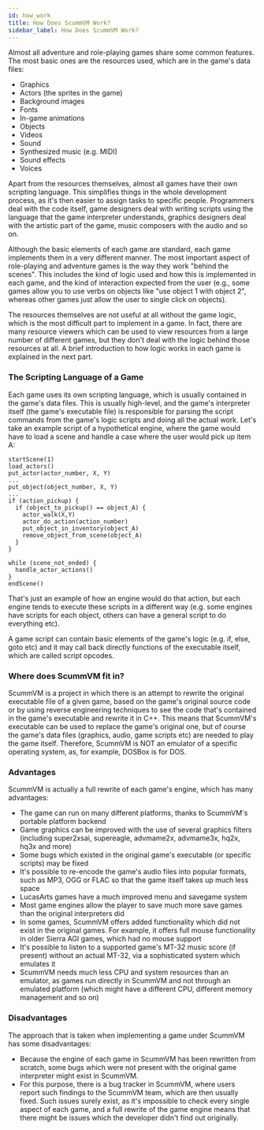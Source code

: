 ```yaml
---
id: how_work
title: How Does ScummVM Work?
sidebar_label: How Does ScummVM Work?
---
```


Almost all adventure and role-playing games share some common features. The most basic ones are the resources used, which are in the game's data files:

- Graphics
- Actors (the sprites in the game)
- Background images
- Fonts
- In-game animations
- Objects
- Videos
- Sound
- Synthesized music (e.g. MIDI)
- Sound effects
- Voices

Apart from the resources themselves, almost all games have their own scripting language. This simplifies things in the whole development process, as it's then easier to assign tasks to specific people. Programmers deal with the code itself, game designers deal with writing scripts using the language that the game interpreter understands, graphics designers deal with the artistic part of the game, music composers with the audio and so on. 

Although the basic elements of each game are standard, each game implements them in a very different manner. The most important aspect of role-playing and adventure games is the way they work "behind the scenes". This includes the kind of logic used and how this is implemented in each game, and the kind of interaction expected from the user (e.g., some games allow you to use verbs on objects like "use object 1 with object 2", whereas other games just allow the user to single click on objects). 

The resources themselves are not useful at all without the game logic, which is the most difficult part to implement in a game. In fact, there are many resource viewers which can be used to view resources from a large number of different games, but they don't deal with the logic behind those resources at all. A brief introduction to how logic works in each game is explained in the next part.

### The Scripting Language of a Game

Each game uses its own scripting language, which is usually contained in the game's data files. This is usually high-level, and the game's interpreter itself (the game's executable file) is responsible for parsing the script commands from the game's logic scripts and doing all the actual work. Let's take an example script of a hypothetical engine, where the game would have to load a scene and handle a case where the user would pick up item A:

 ````
 startScene(1)
 load_actors()
 put_actor(actor_number, X, Y)
 ...
 put_object(object_number, X, Y)
 ...
 if (action_pickup) {
   if (object_to_pickup() == object_A) {
     actor_walk(X,Y)
     actor_do_action(action_number)
     put_object_in_inventory(object_A)
     remove_object_from_scene(object_A)
   }
 }
   
 while (scene_not_ended) {
   handle_actor_actions()
 }
 endScene()
````
That's just an example of how an engine would do that action, but each engine tends to execute these scripts in a different way (e.g. some engines have scripts for each object, others can have a general script to do everything etc).


A game script can contain basic elements of the game's logic (e.g. if, else, goto etc) and it may call back directly functions of the executable itself, which are called script opcodes.


### Where does ScummVM fit in?

ScummVM is a project in which there is an attempt to rewrite the original executable file of a given game, based on the game's original source code or by using reverse engineering techniques to see the code that's contained in the game's executable and rewrite it in C++. This means that ScummVM's executable can be used to replace the game's original one, but of course the game's data files (graphics, audio, game scripts etc) are needed to play the game itself. Therefore, ScummVM is NOT an emulator of a specific operating system, as, for example, DOSBox is for DOS. 

### Advantages
ScummVM is actually a full rewrite of each game's engine, which has many advantages:

- The game can run on many different platforms, thanks to ScummVM's portable platform backend
- Game graphics can be improved with the use of several graphics filters (including super2xsai, supereagle, advmame2x, advmame3x, hq2x, hq3x and more)
- Some bugs which existed in the original game's executable (or specific scripts) may be fixed
- It's possible to re-encode the game's audio files into popular formats, such as MP3, OGG or FLAC so that the game itself takes up much less space
- LucasArts games have a much improved menu and savegame system
- Most game engines allow the player to save much more save games than the original interpreters did
- In some games, ScummVM offers added functionality which did not exist in the original games. For example, it offers full mouse functionality in older Sierra AGI games, which had no mouse support
- It's possible to listen to a supported game's MT-32 music score (if present) without an actual MT-32, via a sophisticated system which emulates it
- ScummVM needs much less CPU and system resources than an emulator, as games run directly in ScummVM and not through an emulated platform (which might have a different CPU, different memory management and so on)

### Disadvantages
The approach that is taken when implementing a game under ScummVM has some disadvantages:

- Because the engine of each game in ScummVM has been rewritten from scratch, some bugs which were not present with the original game interpreter might exist in ScummVM. 
- For this purpose, there is a bug tracker in ScummVM, where users report such findings to the ScummVM team, which are then usually fixed. Such issues surely exist, as it's impossible to check every single aspect of each game, and a full rewrite of the game engine means that there might be issues which the developer didn't find out originally.